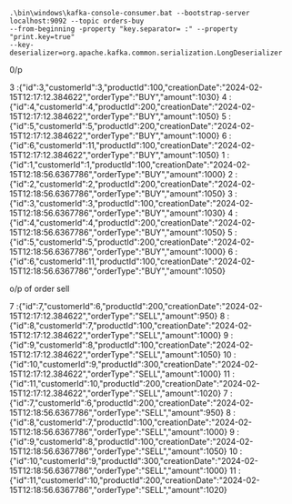 ````
.\bin\windows\kafka-console-consumer.bat --bootstrap-server localhost:9092 --topic orders-buy 
--from-beginning -property "key.separator= :" --property "print.key=true" 
--key-deserializer=org.apache.kafka.common.serialization.LongDeserializer
````

0/p

3 :{"id":3,"customerId":3,"productId":100,"creationDate":"2024-02-15T12:17:12.384622","orderType":"BUY","amount":1030}
4 :{"id":4,"customerId":4,"productId":200,"creationDate":"2024-02-15T12:17:12.384622","orderType":"BUY","amount":1050}
5 :{"id":5,"customerId":5,"productId":200,"creationDate":"2024-02-15T12:17:12.384622","orderType":"BUY","amount":1000}
6 :{"id":6,"customerId":11,"productId":100,"creationDate":"2024-02-15T12:17:12.384622","orderType":"BUY","amount":1050}
1 :{"id":1,"customerId":1,"productId":100,"creationDate":"2024-02-15T12:18:56.6367786","orderType":"BUY","amount":1000}
2 :{"id":2,"customerId":2,"productId":200,"creationDate":"2024-02-15T12:18:56.6367786","orderType":"BUY","amount":1050}
3 :{"id":3,"customerId":3,"productId":100,"creationDate":"2024-02-15T12:18:56.6367786","orderType":"BUY","amount":1030}
4 :{"id":4,"customerId":4,"productId":200,"creationDate":"2024-02-15T12:18:56.6367786","orderType":"BUY","amount":1050}
5 :{"id":5,"customerId":5,"productId":200,"creationDate":"2024-02-15T12:18:56.6367786","orderType":"BUY","amount":1000}
6 :{"id":6,"customerId":11,"productId":100,"creationDate":"2024-02-15T12:18:56.6367786","orderType":"BUY","amount":1050}


o/p of order sell

7 :{"id":7,"customerId":6,"productId":200,"creationDate":"2024-02-15T12:17:12.384622","orderType":"SELL","amount":950}
8 :{"id":8,"customerId":7,"productId":100,"creationDate":"2024-02-15T12:17:12.384622","orderType":"SELL","amount":1000}
9 :{"id":9,"customerId":8,"productId":100,"creationDate":"2024-02-15T12:17:12.384622","orderType":"SELL","amount":1050}
10 :{"id":10,"customerId":9,"productId":300,"creationDate":"2024-02-15T12:17:12.384622","orderType":"SELL","amount":1000}
11 :{"id":11,"customerId":10,"productId":200,"creationDate":"2024-02-15T12:17:12.384622","orderType":"SELL","amount":1020}
7 :{"id":7,"customerId":6,"productId":200,"creationDate":"2024-02-15T12:18:56.6367786","orderType":"SELL","amount":950}
8 :{"id":8,"customerId":7,"productId":100,"creationDate":"2024-02-15T12:18:56.6367786","orderType":"SELL","amount":1000}
9 :{"id":9,"customerId":8,"productId":100,"creationDate":"2024-02-15T12:18:56.6367786","orderType":"SELL","amount":1050}
10 :{"id":10,"customerId":9,"productId":300,"creationDate":"2024-02-15T12:18:56.6367786","orderType":"SELL","amount":1000}
11 :{"id":11,"customerId":10,"productId":200,"creationDate":"2024-02-15T12:18:56.6367786","orderType":"SELL","amount":1020}